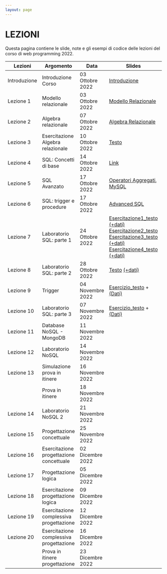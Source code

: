 ```yaml
---
layout: page
---
```


# LEZIONI
Questa pagina contiene le slide, note e gli esempi di codice delle lezioni del corso di web programming 2022.

| Lezioni    | Argomento                                                       | Data            | Slides                          | Codice/Altro      |
|------------|-----------------------------------------------------------------|-----------------|-------------------------------  |-------------|
| Introduzione  | Introduzione Corso                    | 03 Ottobre 2022   | [Introduzione](https://drive.google.com/file/d/1u_I_BZALl_8nyqxvalevX5x7dyJV4yRw/view?usp=sharing)                                         |             |
| Lezione 1  | Modello relazionale                      | 03 Ottobre 2022   | [Modello Relazionale](https://drive.google.com/file/d/15EaCh1d7VxnKTfylcErryjHwbERGk1Qo/view?usp=sharing)        |             |
| Lezione 2  | Algebra relazionale                      | 07 Ottobre 2022   | [Algebra Relazionale](https://drive.google.com/file/d/1A-qmts9eQMoQPqdN6f6_j1QWPLIntvNc/view?usp=sharing)                        |      [Link](https://drive.google.com/file/d/1xhLANQBfE-IPZenv5l__r-LpDB_vGVbi/view?usp=sharing)  |
| Lezione 3  | Esercitazione Algebra relazionale        | 10 Ottobre 2022   | [Testo](https://drive.google.com/file/d/1rKO9jEPbvPDXGFqN5TLWSCXxsN-ddXwu/view?usp=sharing)                        | [Soluzione](https://drive.google.com/file/d/1uICFMgfGmf_m8rTpIYTc1TPksi9_VrBH/view?usp=sharing)             |
| Lezione 4  | SQL: Concetti di base                    | 14 Ottobre 2022   | [Link](https://drive.google.com/file/d/1zLyhfNtUqWMqimEtk2PAbZJsA6m6o6aS/view?usp=sharing)                        |             |
| Lezione 5  | SQL Avanzato                             | 17 Ottobre 2022   | [Operatori Aggregati](https://drive.google.com/file/d/1YqAuOcYnx2okRPGMOlK00QKvHX6t-Cf2/view?usp=sharing), [MySQL](https://drive.google.com/file/d/1vsvOpQil_n-gnUfZv1C0aTXPbk3eorOK/view?usp=sharing)                       | [Dati_es1](https://drive.google.com/file/d/1tuE5tC5BfNo53BtE35M-ITawzY5-AMdB/view?usp=sharing)            |
| Lezione 6  | SQL: trigger e procedure                 | 17 Ottobre 2022   |    [Advanced SQL](https://drive.google.com/file/d/1gwbvt1cCsAN91pKShpLmL8Oj_n_zUnp6/view?usp=sharing)                     |             |
| Lezione 7  | Laboratorio SQL: parte 1                 | 24 Ottobre 2022   | [Esercitazione1_testo](https://drive.google.com/file/d/1U7OOJdAS7KO35V79Vkql-YpQXpWCPwRe/view?usp=sharing) [(+dati)](https://drive.google.com/file/d/122AD9a5xM8PO9B2fIntYr81e0XD-PYM0/view?usp=sharing) [Esercitazione2_testo](https://drive.google.com/file/d/1lpOeANRIWdL4h5ZbLlucaei8sS1Z3sCH/view?usp=sharing) [Esercitazione3_testo](https://drive.google.com/file/d/1UBj_yDPDhH0sH9tkBtHdZI0sey8b-94q/view?usp=sharing) [(+dati)](https://drive.google.com/file/d/1Lso_VbmuBDzh7EZmy8xklQM3Bns2T-Uf/view?usp=sharing) [Esercitazione4_testo](https://drive.google.com/file/d/1kx_pa-Yqc9-CLwG40t6fspy2g8xAlcDF/view?usp=sharing) [(+dati)](https://drive.google.com/file/d/1eONZZMamy96_n-DegvjfJ5yCibyUjeG5/view?usp=sharing)                    | [Esercitazione1_soluzione](https://drive.google.com/file/d/1p-mm4RzjTjfpVHwOzRGYKUhoqb7TLbB7/view?usp=sharing) [Esercitazione2_soluzione](https://drive.google.com/file/d/1sPkRf2ccJSsraYdD0l4YrZb3Ez7jEIkj/view?usp=sharing) [Esercitazione3_soluzione](https://drive.google.com/file/d/1oIO4nZcUjdeIPyhyiAjkA2sRAOsOya-k/view?usp=sharing) [Esercitazione4_soluzione](https://drive.google.com/file/d/1uu7KEYAfEzZPhewKmPiGe_MGt1cZvxsp/view?usp=sharing)         |
| Lezione 8  | Laboratorio SQL: parte 2                 | 28 Ottobre 2022   | [Testo](https://drive.google.com/file/d/10TcOD8hcc9jl-LfiqNhUKGGWNrj6JKLt/view?usp=sharing) [(+dati)](https://drive.google.com/file/d/1eH-Y5O6zLPLvV3c3H4qK0SrZj5J58Ld_/view?usp=sharing)                       | [Soluzione](https://drive.google.com/file/d/1jXxiKd2K7mXKNMIn2Ie4CsNWnky-hbhs/view?usp=sharing)            |
| Lezione 9 | Trigger                                   | 04 Novembre 2022  |  [Esercizio_testo](https://drive.google.com/file/d/1JpWTeehVDmm1EeO4l68mk74Y5I5KFLmv/view?usp=sharing) + [(Dati)](https://drive.google.com/file/d/17eOXx23Ur7ZIt_nNAMag4D53BlBiAU9z/view?usp=sharing)                       |     [Soluzione](https://drive.google.com/file/d/1LF4up44RX9ha5N1Vi_PxEgM3zd9VucNy/view?usp=sharing)         |
| Lezione 10 | Laboratorio SQL: parte 3                 | 07 Novembre 2022  |    [Esercizio_testo](https://drive.google.com/file/d/1pbttccp4-NdnaE90PqPlc-5KEhYKgs4V/view?usp=sharing) + [(Dati)](https://drive.google.com/file/d/1dTAEG8rbLhUP7Gpno-ZeZBgRbVninQAp/view?usp=sharing) |     [Soluzione](https://drive.google.com/file/d/1FotFkD1SmioulpLCG5zzqGiOP32TVolV/view?usp=sharing)        |
| Lezione 11 | Database NoSQL - MongoDB                 | 11 Novembre 2022  |                         |             |
| Lezione 12 | Laboratorio NoSQL                        | 14 Novembre 2022  |                         |             |
| Lezione 13 | Simulazione prova in itinere             | 16 Novembre 2022  |                         |             |
|            | Prova in itinere                         | 18 Novembre 2022  |                         |             |
| Lezione 14 | Laboratorio NoSQL 2                      | 21 Novembre 2022  |                         |             |
| Lezione 15 | Progettazione concettuale                | 25 Novembre 2022  |                         |             |
| Lezione 16 | Esercitazione progettazione concettuale  | 02 Dicembre 2022  |                         |             |
| Lezione 17 | Progettazione logica                     | 05 Dicembre 2022  |                         |             |
| Lezione 18 | Esercitazione progettazione logica       | 09 Dicembre 2022  |                         |             |
| Lezione 19 | Esercitazione complessiva progettazione  | 12 Dicembre 2022  |                         |             |
| Lezione 20 | Esercitazione complessiva progettazione  | 16 Dicembre 2022  |                         |             |
|            | Prova in itinere progettazione           | 23 Dicembre 2022  |                         |             |





[404]: /web-programming-course/fallback
